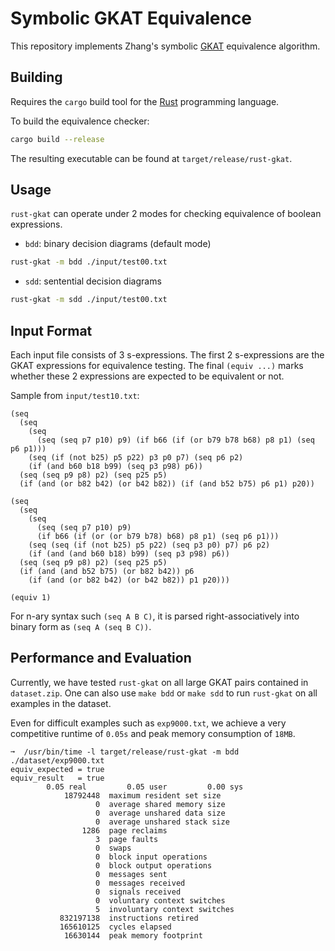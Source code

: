 # Symbolic GKAT Equivalence 
This repository implements Zhang's symbolic
[GKAT](https://dl.acm.org/doi/10.1145/3371129) equivalence algorithm.

## Building
Requires the `cargo` build tool for the [Rust](https://www.rust-lang.org/)
programming language.

To build the equivalence checker:
``` sh
cargo build --release
```
The resulting executable can be found at `target/release/rust-gkat`.

## Usage
`rust-gkat` can operate under 2 modes for checking equivalence of boolean expressions.
- `bdd`: binary decision diagrams (default mode)
``` sh
rust-gkat -m bdd ./input/test00.txt
```
- `sdd`: sentential decision diagrams
``` sh
rust-gkat -m sdd ./input/test00.txt
```

## Input Format
Each input file consists of 3 s-expressions. The first 2 s-expressions are the
GKAT expressions for equivalence testing. The final `(equiv ...)` marks whether
these 2 expressions are expected to be equivalent or not.

Sample from `input/test10.txt`:
```
(seq
  (seq
    (seq
      (seq (seq p7 p10) p9) (if b66 (if (or b79 b78 b68) p8 p1) (seq p6 p1)))
    (seq (if (not b25) p5 p22) p3 p0 p7) (seq p6 p2)
    (if (and b60 b18 b99) (seq p3 p98) p6))
  (seq (seq p9 p8) p2) (seq p25 p5)
  (if (and (or b82 b42) (or b42 b82)) (if (and b52 b75) p6 p1) p20))

(seq
  (seq
    (seq
      (seq (seq p7 p10) p9)
      (if b66 (if (or (or b79 b78) b68) p8 p1) (seq p6 p1)))
    (seq (seq (if (not b25) p5 p22) (seq p3 p0) p7) p6 p2)
    (if (and (and b60 b18) b99) (seq p3 p98) p6))
  (seq (seq p9 p8) p2) (seq p25 p5)
  (if (and (and b52 b75) (or b82 b42)) p6
    (if (and (or b82 b42) (or b42 b82)) p1 p20)))

(equiv 1)
```

For n-ary syntax such `(seq A B C)`, it is parsed right-associatively into
binary form as `(seq A (seq B C))`.

## Performance and Evaluation
Currently, we have tested `rust-gkat` on all large GKAT pairs contained in
`dataset.zip`.  One can also use `make bdd` or `make sdd` to run `rust-gkat` on
all examples in the dataset.

Even for difficult examples such as `exp9000.txt`, we achieve a very competitive
runtime of `0.05s` and peak memory consumption of `18MB`.
```
➞  /usr/bin/time -l target/release/rust-gkat -m bdd ./dataset/exp9000.txt
equiv_expected = true
equiv_result   = true
        0.05 real         0.05 user         0.00 sys
            18792448  maximum resident set size
                   0  average shared memory size
                   0  average unshared data size
                   0  average unshared stack size
                1286  page reclaims
                   3  page faults
                   0  swaps
                   0  block input operations
                   0  block output operations
                   0  messages sent
                   0  messages received
                   0  signals received
                   0  voluntary context switches
                   5  involuntary context switches
           832197138  instructions retired
           165610125  cycles elapsed
            16630144  peak memory footprint
```